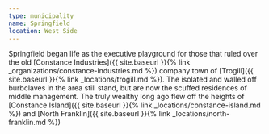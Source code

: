 ```yaml
---
type: municipality
name: Springfield
location: West Side
---
```


Springfield began life as the executive playground for those that ruled over the old [Constance Industries]({{ site.baseurl }}{% link _organizations/constance-industries.md %}) company town of [Trogill]({{ site.baseurl }}{% link _locations/trogill.md %}). The isolated and walled off burbclaves in the area still stand, but are now the scuffed residences of middle management. The truly wealthy long ago flew off the heights of [Constance Island]({{ site.baseurl }}{% link _locations/constance-island.md %}) and [North Franklin]({{ site.baseurl }}{% link _locations/north-franklin.md %}) 